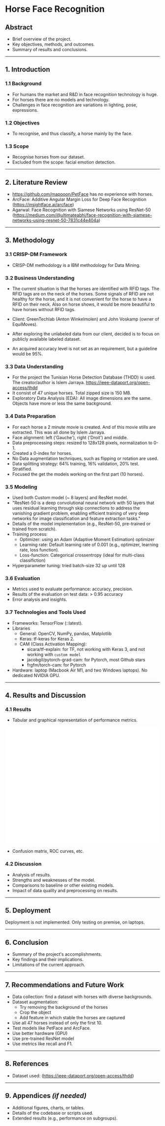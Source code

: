 # Horse Face Recognition

## Abstract
- Brief overview of the project.
- Key objectives, methods, and outcomes.
- Summary of results and conclusions.

---

## 1. Introduction

### 1.1 Background
- For humans the market and R&D in face recognition technology is huge.
- For horses there are no models and technology.
- Challenges in face recognition are variations in lighting, pose, expressions.

### 1.2 Objectives
- To recognise, and thus classify, a horse mainly by the face.

### 1.3 Scope
- Recognise horses from our dataset.
- Excluded from the scope: facial emotion detection.

---

## 2. Literature Review
- https://github.com/mapooon/PetFace has no experience with horses. 
- ArcFace: Additive Angular Margin Loss for Deep Face Recognition (https://insightface.ai/arcface)
- Agarwal: Face Recognition with Siamese Networks using ResNet-50 (https://medium.com/@ultimateabhi/face-recognition-with-siamese-networks-using-resnet-50-7831c44e404a)

---

## 3. Methodology

### 3.1 CRISP-DM Framework
- CRISP-DM methodology is a IBM methodology for Data Mining.

### 3.2 Business Understanding
- The current situation is that the horses are identified with RFID tags. The RFID tags are
on the neck of the horses. Some signals of RFID are not healthy for the horse, and it is
not convenient for the horse to have a RFID on their neck.
Also on horse shows, it would be more beautiful to have horses without RFID tags.

- Client: GreenTechlab (Anton Winkelmolen) and John Voskamp (owner of EquiMoves).

- After exploring the unlabeled data from our client, decided is to focus on publicly available labeled dataset.

- An acquired accuracy level is not set as an requirement, but a guideline would be 95%.

### 3.3 Data Understanding
- For the project the Tunisian Horse Detection Database (THDD) is used. The creator/author is Islem Jarraya.  https://ieee-dataport.org/open-access/thdd
- It consist of 47 unique horses. Total zipped size is 150 MB.
- Exploratory Data Analysis (EDA): All image dimensions are the same. Objects have more or less the same background.

### 3.4 Data Preparation
- For each horse a 2 minute movie is created. And of this movie stills are extracted. This was all done by Islem Jarraya.
- Face alignment: left ('Gauche'), right ('Droit') and middle.
- Data preprocessing steps: resized to 128x128 pixels, normalization to 0-1.
- Created a 0-index for horses.
- No Data augmentation techniques, such as flipping or rotation are used.
- Data splitting strategy: 64% training, 16% validation, 20% test. Stratified.
- Focused the get the models working on the first part (10 horses).

### 3.5 Modeling
- Used both Custom model (~ 8 layers) and ResNet model.
- "ResNet-50 is a deep convolutional neural network with 50 layers that uses residual learning through skip connections to address the vanishing gradient problem, enabling efficient training of very deep networks for image classification and feature extraction tasks."
- Details of the model implementation (e.g., ResNet-50, pre-trained or trained from scratch).
- Training process:
  - Optimizer: using an Adam (Adaptive Moment Estimation) optimizer
  - Learning rate: Default learning rate of 0.001  (e.g., optimizer, learning rate, loss function).
  - Loss-function: Categorical crossentropy (ideal for multi-class classifiction)
- Hyperparameter tuning: tried batch-size 32 up until 128

### 3.6 Evaluation
- Metrics used to evaluate performance: accuracy, precision.
- Results of the evaluation on test data: > 0.95 accuracy
- Error analysis and insights.

### 3.7 Technologies and Tools Used
- Frameworks: TensorFlow (::latest). 
- Libraries 
  - General: OpenCV, NumPy, pandas, Matplotlib
  - Keras: tf-keras for Keras 2.
  - CAM (Class Activation Mapping):
    - sicara/tf-explain: for TF, not working with Keras 3, and not working with `custom model`
    - jacobgil/pytorch-grad-cam: for Pytorch, most Github stars
    - frgfm/torch-cam: for Pytorch
- Hardware: laptop (Macbook Air M1, and two Windows laptops). No dedicated NVIDIA GPU.

---

## 4. Results and Discussion

### 4.1 Results
- Tabular and graphical representation of performance metrics.

![Confusion Matrix](/data/confusion_matrix.png)

- Confusion matrix, ROC curves, etc.

### 4.2 Discussion
- Analysis of results.
- Strengths and weaknesses of the model.
- Comparisons to baseline or other existing models.
- Impact of data quality and preprocessing on results.

---

## 5. Deployment

Deployment is not implemented. Only testing on premise, on laptops.

---

## 6. Conclusion
- Summary of the project's accomplishments.
- Key findings and their implications.
- Limitations of the current approach.

---

## 7. Recommendations and Future Work
- Data collection: find a dataset with horses with diverse backgrounds.
- Dataset augmentation:
  - Try removing the background of the horses
  - Crop the object
  - Add feature in which stable the horses are captured
- Use all 47 horses instead of only the first 10.
- Test models like PetFace and ArcFace.
- Use better hardware (GPU)
- Use pre-trained ResNet model
- Use metrics like recall and F1.

---

## 8. References
- Dataset used: (https://ieee-dataport.org/open-access/thdd)

---

## 9. Appendices *(if needed)*
- Additional figures, charts, or tables.
- Details of the codebase or scripts used.
- Extended results (e.g., performance on subgroups).